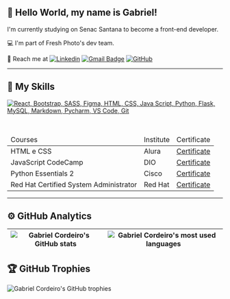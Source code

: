 ## 💜 Hello World, my name is Gabriel!

I'm currently studying on Senac Santana to become a front-end developer.

💻 I'm part of Fresh Photo's dev team.

💬 Reach me at 
[![Linkedin](https://img.shields.io/badge/-gabrielfrcordeiro-blue?style=flat-square&logo=Linkedin&logoColor=white&link=https://www.linkedin.com/in/gabrielfrcordeiro/)](https://www.linkedin.com/in/gabrielfrcordeiro/) 
[![Gmail Badge](https://img.shields.io/badge/-gabrielfrcor@gmail.com-006bed?style=flat-square&logo=Gmail&logoColor=white&link=mailto:gabrielfrcor@gmail.com)](mailto:gabrielfrcor@gmail.com) 
[![GitHub](https://img.shields.io/github/followers/GabrielFRCordeiro?label=follow&style=social)](https://github.com/GabrielFRCordeiro)

---

## 🚀 My Skills
[![React, Bootstrap, SASS, Figma, HTML, CSS, Java Script, Python, Flask, MySQL, Markdown, Pycharm, VS Code, Git](https://skillicons.dev/icons?i=react,bootstrap,sass,figma,html,css,javascript,python,flask,mysql,md,pycharm,vscode,git)](https://skillicons.dev)

<br>

<table>
          <thead>
                    <tr>
                              <td>Courses</td>
                              <td>Institute</td>
                              <td>Certificate</td>
                    </tr>
          </thead>
          <tbody>
                    <tr>
                              <td>HTML e CSS</td>
                              <td>Alura</td>
                              <td><a href="https://cursos.alura.com.br/degree/certificate/e0c73d06-74fb-4c8a-92a2-85aa1b211595">Certificate</a></td>
                    </tr>
                    <tr>
                              <td>JavaScript CodeCamp</td>
                              <td>DIO</td>
                              <td><a href="https://hermes.digitalinnovation.one/certificates/8164CFA6.pdf?_gl=1*189283s*_ga*MTM0ODQ0OTk5Mi4xNjY5NjUwMTUy*_ga_7GXMH3CQ72*MTY3ODk2Nzc4MC4zMy4xLjE2Nzg5Njk5ODUuNTUuMC4w">Certificate</a></td>
                    </tr>
                    <tr>
                              <td>Python Essentials 2</td>
                              <td>Cisco</td>
                              <td><a href="https://www.credly.com/badges/0ceb1628-de99-41b0-9f90-d272216c8305/public_url">Certificate</a></td>
                    </tr>
                    <tr>
                              <td>Red Hat Certified System Administrator</td>
                              <td>Red Hat</td>
                              <td><a href="https://rha.ole.redhat.com/rha/api/certificates/attendance/uuid/20333c43-6fc8-44d4-85a0-01abafe18dd1">Certificate</a></td>
                    </tr>
          </tbody>       
</table>

---

## ⚙️ GitHub Analytics
| ![Gabriel Cordeiro's GitHub stats](https://github-readme-stats.vercel.app/api?username=GabrielFRCordeiro&show_icons=true&theme=gruvbox&hide_border=true) | ![Gabriel Cordeiro's most used languages](https://github-readme-stats.vercel.app/api/top-langs/?username=GabrielFRCordeiro&layout=donut&theme=gruvbox&hide_border=true) |
| --- | --- |


## 🏆 GitHub Trophies
![Gabriel Cordeiro's GitHub trophies](https://github-profile-trophy.vercel.app/?username=GabrielFRCordeiro&row=1&column=5&theme=gruvbox&no-frame=true)
